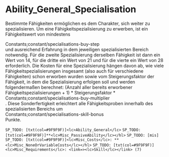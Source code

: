 # Ability_General_Specialisation

Bestimmte Fähigkeiten ermöglichen es dem Charakter, sich weiter zu spezialisieren. Um eine Fähigkeitspezialisierung zu erwerben, ist ein Fähigkeitswert von mindestens <dt>Constants;constant/specialisations-buy-step</dt> und ausreichend Erfahrung in dem jeweiligen spezialisierten Bereich notwendig. Für die zweite Spezialisierung derselben Fähigkeit ist dann ein Wert von 14, für die dritte ein Wert von 21 und für die vierte ein Wert von 28 erforderlich. Die Kosten für eine Spezialisierung hängen davon ab, wie viele Fähigkeitspezialisierungen insgesamt (also auch für verschiedene Fähigkeiten) schon erworben wurden sowie vom Steigerungsfaktor der Fähigkeit, in dem die Spezialisierung erfolgen soll und werden folgendermaßen berechnet: (Anzahl aller bereits erworbener Fähigkeitspezialisierungen + 1) * Steigerungsfaktor * <dt>Constants;constant/specialisations-buy-multiplier</dt>. Diese Sonderfertigkeit erleichtert alle Fähigkeitsproben innerhalb des spezialisierten Bereichs um <dt>Constants;constant/specialisations-skill-bonus</dt> Punkte.

`SP_TODO: [txt(col=#9F9F9F)]<lc>Ability_General</lc>`
`SP_TODO: [txt(col=#9F9F9F)]**<lc>Misc_PassiveAbility</lc></hl>`
`SP_TODO: [mis]`
`SP_TODO: [txt(col=#9F9F9F)]<lc>Misc_Costs</lc>: **<lc>Misc_NoneOrVariableCosts</lc></hl>`
`SP_TODO: [txt(col=#9F9F9F)]<lc>Misc_Requirements</lc>: <link=><lc>Skill</lc></link> (7)`